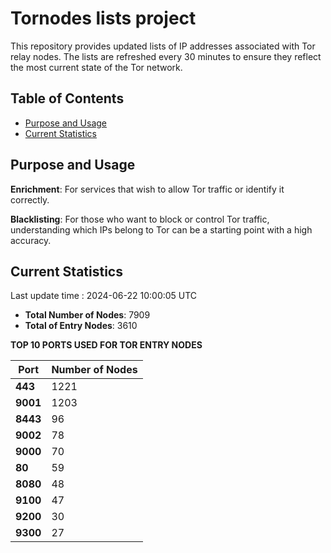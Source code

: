 # Tornodes lists project

This repository provides updated lists of IP addresses associated with Tor relay nodes. The lists are refreshed every 30 minutes to ensure they reflect the most current state of the Tor network.

## Table of Contents

- [Purpose and Usage](#purpose-and-usage)
- [Current Statistics](#current-statistics)


## Purpose and Usage

**Enrichment**: For services that wish to allow Tor traffic or identify it correctly.

**Blacklisting**: For those who want to block or control Tor traffic, understanding which IPs belong to Tor can be a starting point with a high accuracy.

## Current Statistics

Last update time : 2024-06-22 10:00:05 UTC

- **Total Number of Nodes**: 7909
- **Total of Entry Nodes**: 3610

**TOP 10 PORTS USED FOR TOR ENTRY NODES**

| **Port** | **Number of Nodes** |
|------|-----------------|
| **443**   | 1221  |
| **9001**   | 1203  |
| **8443**   | 96  |
| **9002**   | 78  |
| **9000**   | 70  |
| **80**   | 59  |
| **8080**   | 48  |
| **9100**   | 47  |
| **9200**   | 30  |
| **9300**   | 27  |

